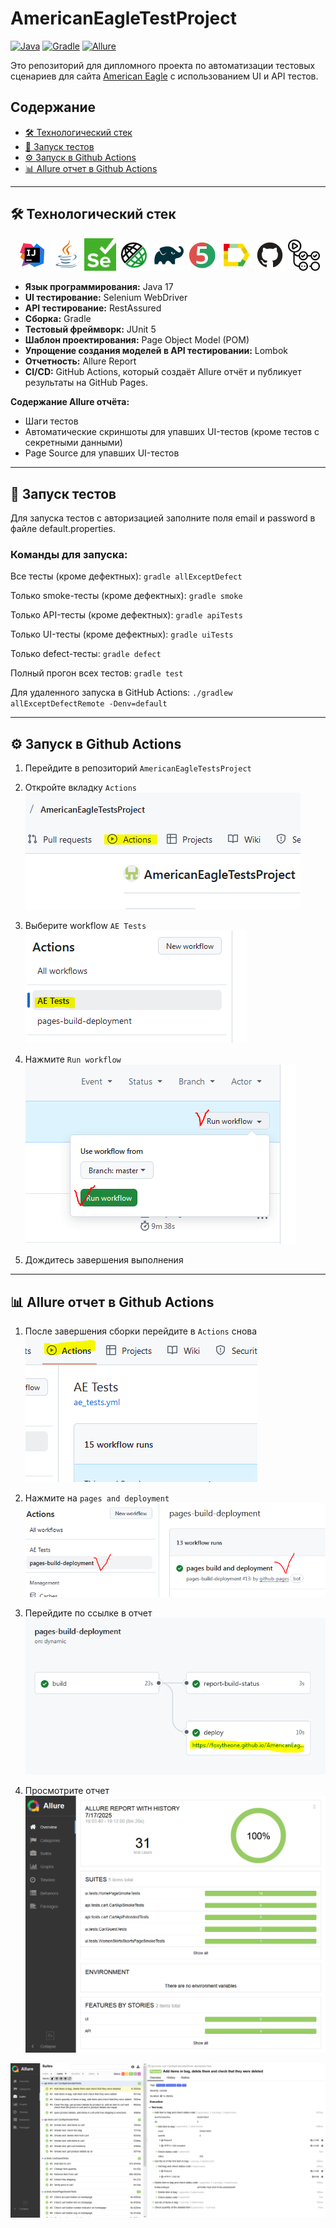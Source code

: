 # AmericanEagleTestProject

[![Java](https://img.shields.io/badge/Java-17-%23ED8B00?logo=openjdk)](https://www.java.com/)
[![Gradle](https://img.shields.io/badge/Gradle-8.1-%2302303A?logo=gradle)](https://gradle.org/)
[![Allure](https://img.shields.io/badge/Allure-Report-%23FF6A00?logo=allure)](https://allurereport.org/)

Это репозиторий для дипломного проекта по автоматизации тестовых сценариев для сайта [American Eagle](https://www.ae.com/us/en) с использованием UI и API тестов.

## Содержание
- [🛠️ Технологический стек](#-технологический-стек)
- [🚀 Запуск тестов](#-запуск-тестов)
- [⚙️ Запуск в Github Actions](#-запуск-в-github-actions)
- [📊 Allure отчет в Github Actions](#-allure-отчет-в-github-actions)

---

## 🛠️ Технологический стек
<p align="center">
  <a href="https://www.jetbrains.com/idea/" rel="nofollow"><img width="10%" title="IntelliJ IDEA" src="images/logo/Intelij_IDEA.svg" alt="Intellij_IDEA" style="max-width: 100%;"></a>
  <a href="https://www.java.com/" rel="nofollow"><img width="10%" title="Java" src="images/logo/Java.svg" alt="Java" style="max-width: 100%;"></a>
  <a href="https://www.selenium.dev/" rel="nofollow"><img width="10%" title="Selenium" src="images/logo/Selenium.png" alt="Selenium" style="max-width: 100%;"></a>
  <a href="https://rest-assured.io/" rel="nofollow"><img width="10%" title="Rest Assured" src="images/logo/RestAssured.svg" alt="RestAssured" style="max-width: 100%;"></a>
  <a href="https://gradle.org/" rel="nofollow"><img width="10%" title="Gradle" src="images/logo/Gradle.svg" alt="Gradle"></a>
  <a href="https://junit.org/junit5/" rel="nofollow"><img width="10%" title="JUnit5" src="images/logo/JUnit5.svg" alt="JUnit5" style="max-width: 100%;"></a>
  <a href="https://allurereport.org/" rel="nofollow"><img width="10%" title="Allure Report" src="images/logo/Allure_Report.svg" alt="Allure" style="max-width: 100%;"></a>
  <a href="https://github.com/" rel="nofollow"><img width="10%" title="GitHub" src="images/logo/GitHub.svg" alt="GitHub" style="max-width: 100%;"></a>
  <a href="https://github.com/features/actions" rel="nofollow"><img width="10%" title="Github Actions" src="images/logo/Github_Actions.svg" alt="Github Actions" style="max-width: 100%;"></a>
</p>

- **Язык программирования:** Java 17
- **UI тестирование:** Selenium WebDriver
- **API тестирование:** RestAssured
- **Сборка:** Gradle
- **Тестовый фреймворк:** JUnit 5
- **Шаблон проектирования:** Page Object Model (POM)
- **Упрощение создания моделей в API тестировании:** Lombok
- **Отчетность:** Allure Report
- **CI/CD:** GitHub Actions, который создаёт Allure отчёт и публикует результаты на GitHub Pages.

**Содержание Allure отчёта:**
- Шаги тестов
- Автоматические скриншоты для упавших UI-тестов (кроме тестов с секретными данными)
- Page Source для упавших UI-тестов

---

## 🚀 Запуск тестов

Для запуска тестов с авторизацией заполните поля email и password в файле default.properties.

### Команды для запуска:

Все тесты (кроме дефектных):
`gradle allExceptDefect`

Только smoke-тесты (кроме дефектных):
`gradle smoke`

Только API-тесты (кроме дефектных):
`gradle apiTests`

Только UI-тесты (кроме дефектных):
`gradle uiTests`

Только defect-тесты:
`gradle defect`

Полный прогон всех тестов:
`gradle test`

Для удаленного запуска в GitHub Actions:
`./gradlew allExceptDefectRemote -Denv=default`

---

## ⚙️ Запуск в Github Actions
1. Перейдите в репозиторий `AmericanEagleTestsProject`  

2. Откройте вкладку `Actions`  
![Press to Actions tab](images/01_press_to_actions_tab.png)

3. Выберите workflow `AE Tests`  
![Press AE tests workflow](images/02_press_ae_tests_workflow.png)

4. Нажмите `Run workflow`  
![Press run workflow](images/03_press_run_workflow.png)

5. Дождитесь завершения выполнения

---

## 📊 Allure отчет в Github Actions
1. После завершения сборки перейдите в `Actions` снова  
![Press to Actions tab](images/04_press_to_actions_tab.png)

2. Нажмите на `pages and deployment`  
![Click on the Pages and deployment](images/05_click_on_the_pages_and_deployment.png)

3. Перейдите по ссылке в отчет  
![Click on the link](images/06_click_on_the_link.png)

4. Просмотрите отчет  
![Allure report](images/07_allure_report.png)  

![Allure report](images/08_allure_report.png)